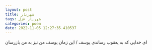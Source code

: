 ```yaml
---
layout: post
title: شهریار
tags: شهریار غزل
categories: poem
date: 2022-11-05 12:27:35.410537
---
```


ای خدایی که به یعقوب رساندی یوسف / این زمان یوسف من نیز به من بازرسان